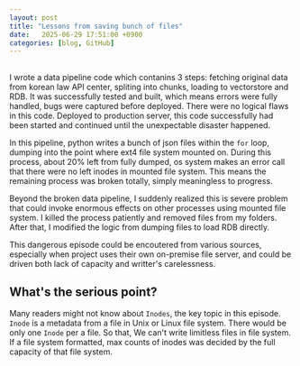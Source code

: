 ```yaml
---
layout: post
title: "Lessons from saving bunch of files"
date:   2025-06-29 17:51:00 +0900
categories: [blog, GitHub]
---
```


## 

I wrote a data pipeline code which contanins 3 steps: fetching original data from korean law API center, spliting into chunks, loading to vectorstore and RDB. It was successfully tested and built, which means errors were fully handled, bugs were captured before deployed. There were no logical flaws in this code. Deployed to production server, this code successfully had been started and continued until the unexpectable disaster happened. 

In this pipeline, python writes a bunch of json files within the `for` loop, dumping into the point where ext4 file system mounted on. During this process, about 20% left from fully dumped, os system makes an error call that there were no left inodes in mounted file system. This means the remaining process was broken totally, simply meaningless to progress.

Beyond the broken data pipeline, I suddenly realized this is severe problem that could invoke enormous effects on other processes using mounted file system. I killed the process patiently and removed files from my folders. After that, I modified the logic from dumping files to load RDB directly. 

This dangerous episode could be encoutered from various sources, especially when project uses their own on-premise file server, and could be driven both lack of capacity and writter's carelessness. 

## What's the serious point?

Many readers might not know about `Inodes`, the key topic in this episode. `Inode` is a metadata from a file in Unix or Linux file system. There would be only one `Inode` per a file. So that, We can't write limitless files in file system. If a file system formatted, max counts of inodes was decided by the full capacity of that file system.